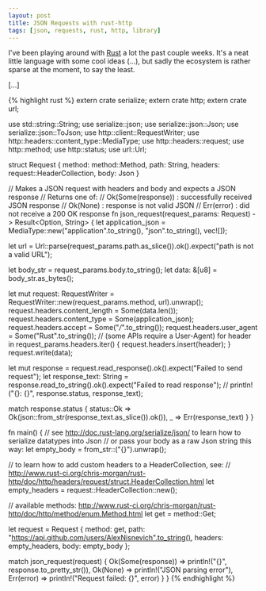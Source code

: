 ```yaml
---
layout: post
title: JSON Requests with rust-http
tags: [json, requests, rust, http, library]
---
```


I've been playing around with [Rust]() a lot the past couple weeks. It's a neat little language with some cool ideas (...), but sadly the ecosystem is rather sparse at the moment, to say the least.

[...]

{% highlight rust %}
extern crate serialize;
extern crate http;
extern crate url;

use std::string::String;
use serialize::json;
use serialize::json::Json;
use serialize::json::ToJson;
use http::client::RequestWriter;
use http::headers::content_type::MediaType;
use http::headers::request;
use http::method;
use http::status;
use url::Url;

struct Request {
  method: method::Method,
  path: String,
  headers: request::HeaderCollection,
  body: Json
}

// Makes a JSON request with headers and body and expects a JSON response
// Returns one of:
//    Ok(Some(response)) : successfully received JSON response
//    Ok(None)           : response is not valid JSON
//    Err(error)         : did not receive a 200 OK response
fn json_request(request_params: Request) -> Result<Option<Json>, String> {
  let application_json = MediaType::new("application".to_string(), "json".to_string(), vec![]);

  let url = Url::parse(request_params.path.as_slice()).ok().expect("path is not a valid URL");

  let body_str = request_params.body.to_string();
  let data: &[u8] = body_str.as_bytes();

  let mut request: RequestWriter = RequestWriter::new(request_params.method, url).unwrap();
  request.headers.content_length = Some(data.len());
  request.headers.content_type = Some(application_json);
  request.headers.accept = Some("*/*".to_string());
  request.headers.user_agent = Some("Rust".to_string()); // (some APIs require a User-Agent)
  for header in request_params.headers.iter() {
    request.headers.insert(header);
  }
  request.write(data);

  let mut response = request.read_response().ok().expect("Failed to send request");
  let response_text: String = response.read_to_string().ok().expect("Failed to read response");
  // println!("{}: {}", response.status, response_text);

  match response.status {
    status::Ok => Ok(json::from_str(response_text.as_slice()).ok()),
    _          => Err(response_text)
  }
}

fn main() {
  // see http://doc.rust-lang.org/serialize/json/ to learn how to serialize datatypes into Json
  // or pass your body as a raw Json string this way:
  let empty_body = from_str::<Json>("{}").unwrap();

  // to learn how to add custom headers to a HeaderCollection, see:
  // http://www.rust-ci.org/chris-morgan/rust-http/doc/http/headers/request/struct.HeaderCollection.html
  let empty_headers = request::HeaderCollection::new();

  // available methods: http://www.rust-ci.org/chris-morgan/rust-http/doc/http/method/enum.Method.html
  let get = method::Get;

  let request = Request {
    method: get,
    path: "https://api.github.com/users/AlexNisnevich".to_string(),
    headers: empty_headers,
    body: empty_body
  };

  match json_request(request) {
    Ok(Some(response)) => println!("{}", response.to_pretty_str()),
    Ok(None)           => println!("JSON parsing error"),
    Err(error)         => println!("Request failed: {}", error)
  }
}
{% endhighlight %}
